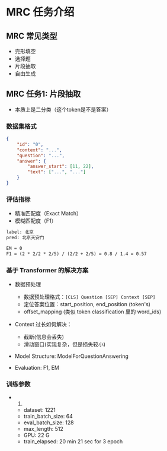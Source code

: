 # MRC 任务介绍

## MRC 常见类型

- 完形填空
- 选择题
- 片段抽取
- 自由生成

## MRC 任务1: 片段抽取

- 本质上是二分类（这个token是不是答案）

### 数据集格式

```json
{
    "id": "0",
    "context": "...",
    "question": "...",
    "answer": {
        "answer_start": [11, 22],
        "text": ["...", "..."]
    }
}
```

### 评估指标

- 精准匹配度（Exact Match）
- 模糊匹配度（F1）

```txt
label: 北京
pred: 北京天安门

EM = 0
F1 = (2 * 2/2 * 2/5) / (2/2 + 2/5) = 0.8 / 1.4 = 0.57 
```

### 基于 Transformer 的解决方案

- 数据预处理
  - 数据预处理格式：```[CLS] Question [SEP] Context [SEP]```
  - 定位答案位置：start_position, end_position (token's)
  - offset_mapping (类似 token classification 里的 word_ids)

- Context 过长如何解决：
  - 截断(信息会丢失)
  - 滑动窗口(实现复杂，但是损失较小)

- Model Structure: ModelForQuestionAnswering
- Evaluation: F1, EM

### 训练参数

- 1.
  - dataset: 1221
  - train_batch_size: 64
  - eval_batch_size: 128
  - max_length: 512
  - GPU: 22 G
  - train_elapsed: 20 min 21 sec for 3 epoch

